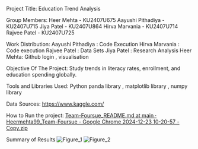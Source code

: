 Project Title:
Education Trend Analysis

Group Members:
Heer Mehta - KU2407U675 
Aayushi Pithadiya - KU2407U715
Jiya Patel - KU2407U864
Hirva Marvania - KU2407U714
Rajvee Patel - KU2407U725

Work Distribution:
Aayushi Pithadiya : Code Execution
Hirva Marvania : Code execution
Rajvee Patel : Data Sets
Jiya Patel : Research Analysis
Heer Mehta: Github login , visualisation


Objective Of The Project:
Study trends in literacy rates, enrollment, and education spending globally.				

Tools and Libraries Used:
Python
panda library ,
matplotlib library , 
numpy library 

Data Sources:
https://www.kaggle.com/

How to Run the project:
[Team-Foursue_README.md at main · Heermehta99_Team-Foursue - Google Chrome 2024-12-23 10-20-57 - Copy.zip](https://github.com/user-attachments/files/18225346/Team-Foursue_README.md.at.main.Heermehta99_Team-Foursue.-.Google.Chrome.2024-12-23.10-20-57.-.Copy.zip)






Summary of Results 
![Figure_1](https://github.com/user-attachments/assets/6dfc563d-9712-4460-bfa5-e7a9b025fd03)
![Figure_2](https://github.com/user-attachments/assets/60738fec-405a-4146-9315-84f2fe57b0b0)




